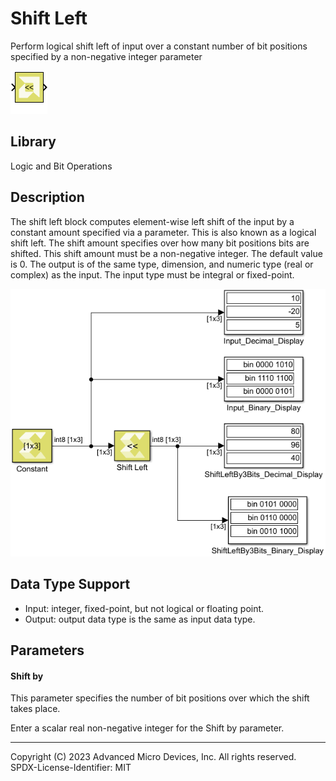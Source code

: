 # Shift Left

Perform logical shift left of input over a constant number of bit
positions specified by a non-negative integer parameter

![](./Images/block.png)

## Library

Logic and Bit Operations

## Description

The shift left block computes element-wise left shift of the input by a
constant amount specified via a parameter. This is also known as a
logical shift left. The shift amount specifies over how many bit
positions bits are shifted. This shift amount must be a non-negative
integer. The default value is 0. The output is of the same type,
dimension, and numeric type (real or complex) as the input. The input
type must be integral or fixed-point.


![](./Images/noa1532106955929.png)

## Data Type Support

- Input: integer, fixed-point, but not logical or floating point.
- Output: output data type is the same as input data type.

## Parameters

#### Shift by
This parameter specifies the number of bit positions over which the
shift takes place.

Enter a scalar real non-negative integer for the Shift by parameter.

--------------
Copyright (C) 2023 Advanced Micro Devices, Inc. All rights reserved.
SPDX-License-Identifier: MIT
